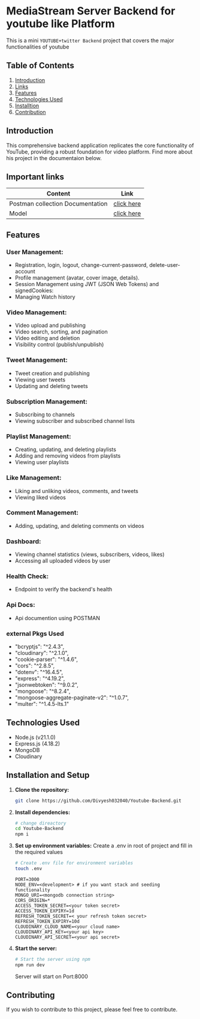 # MediaStream Server Backend for youtube like Platform
This is a mini ``YOUTUBE+twitter Backend`` project that covers the major functionalities of youtube

## Table of Contents

1. [Introduction](#introduction)
2. [Links](#important-links)
3. [Features](#features)
4. [Technologies Used](#technologies-used)
5. [Installtion](#installation-and-setup)
6. [Contribution](#contributing)

## Introduction
 This comprehensive backend application replicates the core functionality of YouTube, providing a robust foundation for video platform. Find more about his project in the documentaion below.


## Important links

| Content                          | Link                                                                     |
| -------------------------------- | ------------------------------------------------------------------------ |
| Postman collection Documentation | [click here](https://documenter.getpostman.com/view/34002199/2sA3kPpjpG) |
| Model                            | [click here ](https://app.eraser.io/workspace/k7s2NXrkP0dMxSzX7Cjl?origin=share)      |

## Features

### User Management:

- Registration, login, logout, change-current-password, delete-user-account
- Profile management (avatar, cover image, details).
- Session Management using JWT (JSON Web Tokens) and signedCookies:
- Managing Watch history

### Video Management:

- Video upload and publishing
- Video search, sorting, and pagination
- Video editing and deletion
- Visibility control (publish/unpublish)

### Tweet Management:

- Tweet creation and publishing
- Viewing user tweets
- Updating and deleting tweets

### Subscription Management:

- Subscribing to channels
- Viewing subscriber and subscribed channel lists

### Playlist Management:

- Creating, updating, and deleting playlists
- Adding and removing videos from playlists
- Viewing user playlists

### Like Management:

- Liking and unliking videos, comments, and tweets
- Viewing liked videos

### Comment Management:

- Adding, updating, and deleting comments on videos

### Dashboard:

- Viewing channel statistics (views, subscribers, videos, likes)
- Accessing all uploaded videos by user

### Health Check:

- Endpoint to verify the backend's health

### Api Docs:

- Api documention using POSTMAN

### external Pkgs Used

- "bcryptjs": "^2.4.3",
- "cloudinary": "^2.1.0",
- "cookie-parser": "^1.4.6",
- "cors": "^2.8.5",
- "dotenv": "^16.4.5",
- "express": "^4.19.2",
- "jsonwebtoken": "^9.0.2",
- "mongoose": "^8.2.4",
- "mongoose-aggregate-paginate-v2": "^1.0.7",
- "multer": "^1.4.5-lts.1"


## Technologies Used

- Node.js (v21.1.0) 
- Express.js (4.18.2)
- MongoDB
- Cloudinary

## Installation and Setup

1. **Clone the repository:**

    ```bash
    git clone https://github.com/Divyesh032040/Youtube-Backend.git
    ```

2. **Install dependencies:**

    ```bash
    # change direactory
    cd Youtube-Backend
    npm i
    ```

3. **Set up environment variables:**
    Create a .env in root of project and fill in the required values

    ```bash
    # Create .env file for environment variables
    touch .env
    ```
    
    ```
    PORT=3000
    NODE_ENV=<development> # if you want stack and seeding functionality
    MONGO_URI=<mongodb connection string>
    CORS_ORIGIN=*
    ACCESS_TOKEN_SECRET=<your token secret>
    ACCESS_TOKEN_EXPIRY=1d
    REFRESH_TOKEN_SECRET=< your refresh token secret>
    REFRESH_TOKEN_EXPIRY=10d
    CLOUDINARY_CLOUD_NAME=<your cloud name>
    CLOUDINARY_API_KEY=<your api key>
    CLOUDINARY_API_SECRET=<your api secret>
    ```

4. **Start the server:**

    ```bash
    # Start the server using npm
    npm run dev
    ```
    Server will start on Port:8000

## Contributing

  If you wish to contribute to this project, please feel free to contribute.

